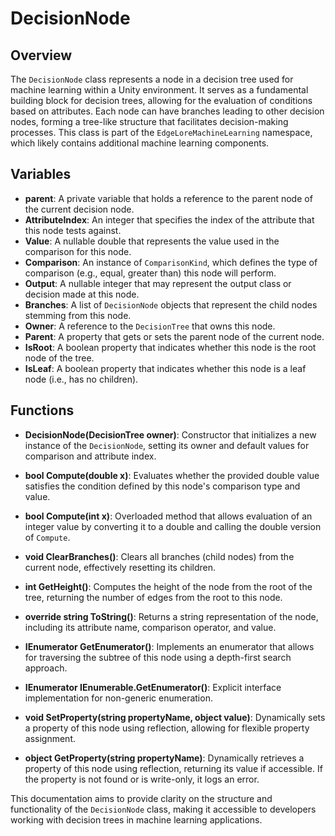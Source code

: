 # DecisionNode

## Overview
The `DecisionNode` class represents a node in a decision tree used for machine learning within a Unity environment. It serves as a fundamental building block for decision trees, allowing for the evaluation of conditions based on attributes. Each node can have branches leading to other decision nodes, forming a tree-like structure that facilitates decision-making processes. This class is part of the `EdgeLoreMachineLearning` namespace, which likely contains additional machine learning components.

## Variables
- **parent**: A private variable that holds a reference to the parent node of the current decision node.
- **AttributeIndex**: An integer that specifies the index of the attribute that this node tests against.
- **Value**: A nullable double that represents the value used in the comparison for this node.
- **Comparison**: An instance of `ComparisonKind`, which defines the type of comparison (e.g., equal, greater than) this node will perform.
- **Output**: A nullable integer that may represent the output class or decision made at this node.
- **Branches**: A list of `DecisionNode` objects that represent the child nodes stemming from this node.
- **Owner**: A reference to the `DecisionTree` that owns this node.
- **Parent**: A property that gets or sets the parent node of the current node.
- **IsRoot**: A boolean property that indicates whether this node is the root node of the tree.
- **IsLeaf**: A boolean property that indicates whether this node is a leaf node (i.e., has no children).

## Functions
- **DecisionNode(DecisionTree owner)**: Constructor that initializes a new instance of the `DecisionNode`, setting its owner and default values for comparison and attribute index.
  
- **bool Compute(double x)**: Evaluates whether the provided double value satisfies the condition defined by this node's comparison type and value.

- **bool Compute(int x)**: Overloaded method that allows evaluation of an integer value by converting it to a double and calling the double version of `Compute`.

- **void ClearBranches()**: Clears all branches (child nodes) from the current node, effectively resetting its children.

- **int GetHeight()**: Computes the height of the node from the root of the tree, returning the number of edges from the root to this node.

- **override string ToString()**: Returns a string representation of the node, including its attribute name, comparison operator, and value.

- **IEnumerator<DecisionNode> GetEnumerator()**: Implements an enumerator that allows for traversing the subtree of this node using a depth-first search approach.

- **IEnumerator IEnumerable.GetEnumerator()**: Explicit interface implementation for non-generic enumeration.

- **void SetProperty(string propertyName, object value)**: Dynamically sets a property of this node using reflection, allowing for flexible property assignment.

- **object GetProperty(string propertyName)**: Dynamically retrieves a property of this node using reflection, returning its value if accessible. If the property is not found or is write-only, it logs an error.

This documentation aims to provide clarity on the structure and functionality of the `DecisionNode` class, making it accessible to developers working with decision trees in machine learning applications.